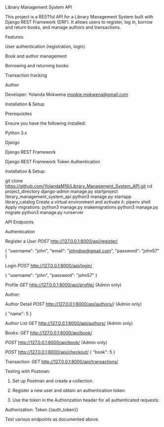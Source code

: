 Library Management System API

This project is a RESTful API for a Library Management System built with Django REST Framework (DRF). It allows users to register, log in, borrow and return books, and manage authors and transactions.

Features:

User authentication (registration, login)

Book and author management

Borrowing and returning books

Transaction tracking

Author

Developer: Yolanda Mokwena mookie.mokwena@gmail.com

Installation & Setup

Prerequisites

Ensure you have the following installed:

Python 3.x

Django

Django REST Framework

Django REST Framework Token Authentication

Installation & Setup:

git clone https://github.com/YolandaM16/Library_Management_System_API.git
cd project_directory
django-admin manage.py startproject library_management_system_api
python3 manage.py startapp library_catalog
Create a virtual environment and activate it:
pipenv shell
Apply migrations:
python3 manage.py makemigrations
python3 manage.py migrate
python3 manage.py runserver

API Endpoints

Authentication

Register a User
*POST* http://127.0.0.1:8000/api/register/

{
  "username": "john",
  "email": "johndoe@gmail.com",
  "password": "john57"
}

Login 
*POST* http://127.0.0.1:8000/api/login/

{
    "username": "john",
    "password": "john57"
}

Profile
*GET* http://127.0.0.1:8000/api/profile/ (Admin only)

Author:

Author Detail
*POST* http://127.0.0.1:8000/api/authors/<id>/ (Admin only)

{
    "name": 5
}

Author List
*GET* http://127.0.0.1:8000/api/authors/ (Admin only)

Books:
*GET* http://127.0.0.1:8000/api/book/

*POST* http://127.0.0.1:8000/api/book/ (Admin only)

*POST* http://127.0.0.1:8000/api/checkout/
{
    "book": 5
}

Transaction:
*GET* http://127.0.0.1:8000/api/transactions/

Testing with Postman:

1. Set up Postman and create a collection.

2. Register a new user and obtain an authentication token.

3. Use the token in the Authorization header for all authenticated requests:

Authorization: Token {{auth_token}}

Test various endpoints as documented above.